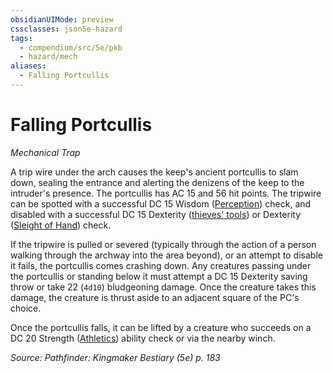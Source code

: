 ```yaml
---
obsidianUIMode: preview
cssclasses: json5e-hazard
tags:
  - compendium/src/5e/pkb
  - hazard/mech
aliases:
  - Falling Portcullis
---
```

# Falling Portcullis
*Mechanical Trap*  

A trip wire under the arch causes the keep's ancient portcullis to slam down, sealing the entrance and alerting the denizens of the keep to the intruder's presence. The portcullis has AC 15 and 56 hit points. The tripwire can be spotted with a successful DC 15 Wisdom ([Perception](2-Mechanics/CLI/rules/skills.md#Perception)) check, and disabled with a successful DC 15 Dexterity ([thieves' tools](2-Mechanics/CLI/items/thieves-tools.md)) or Dexterity ([Sleight of Hand](2-Mechanics/CLI/rules/skills.md#Sleight%20of%20Hand)) check.

If the tripwire is pulled or severed (typically through the action of a person walking through the archway into the area beyond), or an attempt to disable it fails, the portcullis comes crashing down. Any creatures passing under the portcullis or standing below it must attempt a DC 15 Dexterity saving throw or take 22 (`4d10`) bludgeoning damage. Once the creature takes this damage, the creature is thrust aside to an adjacent square of the PC's choice.

Once the portcullis falls, it can be lifted by a creature who succeeds on a DC 20 Strength ([Athletics](2-Mechanics/CLI/rules/skills.md#Athletics)) ability check or via the nearby winch.

*Source: Pathfinder: Kingmaker Bestiary (5e) p. 183*